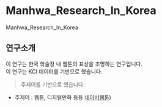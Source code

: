 # Manhwa_Research_In_Korea
Manhwa_Research_In_Korea
## 연구소개
이 연구는 한국 학술장 내 웹툰의 표상을 조명하는 연구입니다.  
이 연구는 KCI 데이터를 기반으로 했습니다.
> 주제어를 기반으로 했습니다.
- 주제어 : 웹툰, 디지털만화 등등
[네이버웹툰](https://comic.naver.com/index))
